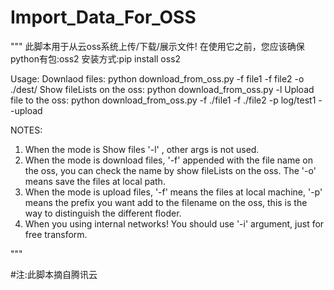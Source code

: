 # Import_Data_For_OSS



"""
此脚本用于从云oss系统上传/下载/展示文件!
在使用它之前，您应该确保python有包:oss2
安装方式:pip install oss2

Usage:
  Downlaod files:
    python download_from_oss.py -f file1 -f file2 -o ./dest/
  Show fileLists on the oss:
    python download_from_oss.py -l
  Upload file to the oss:
    python download_from_oss.py -f ./file1 -f ./file2 -p log/test1 --upload

NOTES:
1. When the mode is Show files '-l' , other args is not used.
2. When the mode is download files, '-f' appended with the file name on the oss,
    you can check the name by show fileLists on the oss.
    The '-o' means save the files at local path.
3. When the mode is upload files, '-f' means the files at local machine,
    '-p' means the prefix you want add to the filename on the oss,
    this is the way to distinguish the different floder.
4. When you using internal networks! You should use '-i' argument,
    just for free transform.

"""

#注:此脚本摘自腾讯云
